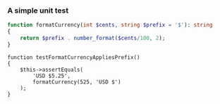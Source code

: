 ### A simple unit test

```php
function formatCurrency(int $cents, string $prefix = '$'): string
{
    return $prefix . number_format($cents/100, 2);
}
```

```
function testFormatCurrencyAppliesPrefix()
{
    $this->assertEquals(
        'USD $5.25',
        formatCurrency(525, 'USD $')
    );
}
```
<!-- .element: class="fragment" -->
